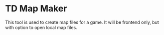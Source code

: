 # TD Map Maker

This tool is used to create map files for a game. It will be frontend only, but with option to open
local map files.
